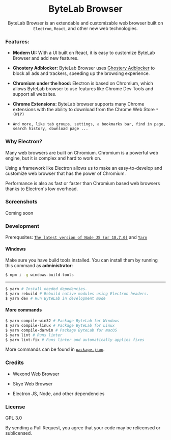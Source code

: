 <div align="center">
<h1>ByteLab Browser</h1>

ByteLab Browser is an extendable and customizable web browser built on `Electron`, `React`, and other new web technologies.
</div>

<h3>Features:</h3>

- **Modern UI:** With a UI built on React, it is easy to customize ByteLab Browser and add new features.

- **Ghostery Adblocker:** ByteLab Browser uses [Ghostery Adblocker](https://github.com/ghostery/adblocker) to block all ads and trackers, speeding up the browsing experience.

- **Chromium under the hood:** Electron is based on Chromium, which allows ByteLab browser to use features like Chrome Dev Tools and support all websites.

- **Chrome Extensions:** ByteLab browser supports many Chrome extensions with the ability to download from the Chrome Web Store `*(WIP)`

- `And more, like tab groups, settings, a bookmarks bar, find in page, search history, download page ... `

<h3> Why Electron? </h3>
Many web browsers are built on Chromium. Chromium is a powerful web engine, but it is complex and hard to work on.

Using a framework like Electron allows us to make an easy-to-develop and customize web browser that has the power of Chromium. 

Performance is also as fast or faster than Chromium based web browsers thanks to Electron's low overhead.


<h3>Screenshots</h3>
Coming soon

<h3> Development </h3>

Prerequsites: [`The latest version of Node JS (or 18.7.0)`](https://nodejs.org/en/) and [`Yarn`](https://yarnpkg.com/getting-started/migration)


#### Windows

Make sure you have build tools installed. You can install them by running this command as **administrator**:

```bash
$ npm i -g windows-build-tools
```

---

```bash
$ yarn # Install needed depedencies.
$ yarn rebuild # Rebuild native modules using Electron headers.
$ yarn dev # Run ByteLab in development mode
```

#### More commands

```bash
$ yarn compile-win32 # Package ByteLab for Windows
$ yarn compile-linux # Package ByteLab for Linux
$ yarn compile-darwin # Package ByteLab for macOS
$ yarn lint # Runs linter
$ yarn lint-fix # Runs linter and automatically applies fixes
```

More commands can be found in [`package.json`](package.json).


<h3>Credits</h3>

- Wexond Web Browser 

- Skye Web Browser

- Electron JS, Node, and other dependencies
 
<h3>License</h3>
GPL 3.0

By sending a Pull Request, you agree that your code may be relicensed or sublicensed.
